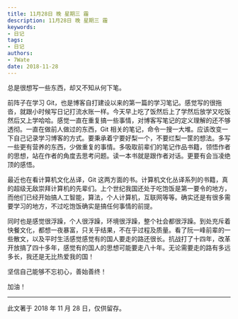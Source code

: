 ```yaml
---
title: 11月28日 晚 星期三 霾
description: 11月28日 晚 星期三 霾
keywords:
- 日记
tags: 
- 日记
authors:
- 7Wate
date: 2018-11-28
---
```


总是很想写一些东西，却又不知从何下笔。


前阵子在学习 Git，也是博客自打建设以来的第一篇的学习笔记。感觉写的很拖沓，就跟小时候写日记打流水账一样。今天早上吃了饭然后上了学然后放学又吃饭然后又上学哈哈。感觉一直在重复搞一些事情，对博客写笔记的定义理解的还不够透彻。一直在做前人做过的东西，Git 相关的笔记，命令一搜一大堆。应该改变一下自己记录学习博客的方式。要秉承着宁要好梨一个，不要烂梨一筐的想法。多写一些更有营养的东西，少做重复的事情。多吸取前辈们的笔记作品书籍，领悟作者的思想，站在作者的角度去思考问题。读一本书就是跟作者对话。更要有会当凌绝顶的感悟。

最近也在看计算机文化丛译，Git 这两方面的书。计算机文化丛译系列的书籍，真的超级无敌崇拜计算机的先辈们。上个世纪我国还处于吃饱饭是第一要令的地方，而他们已经开始搞人工智能，算法，个人计算机，互联网等等。确实还是有很多需要学习的地方，不过吃饱饭确实是搞任何事情的前提。

同时也是感觉很浮躁，个人很浮躁，环境很浮躁，整个社会都很浮躁。到处充斥着快餐文化，都想一夜暴富，只关乎结果，不在乎过程及质量。看了阮一峰前辈的一些散文，以及平时生活感觉感觉有的国人要走的路还很长。抗战打了十四年，改革开放搞了四十多年，感觉有的国人的思想可能要走八十年。无论需要走的路有多远多长，我还是无比热爱我的国！

坚信自己能够不忘初心，善始善终！

加油！

---

此文著于 2018 年 11 月 28 日，仅供留存。